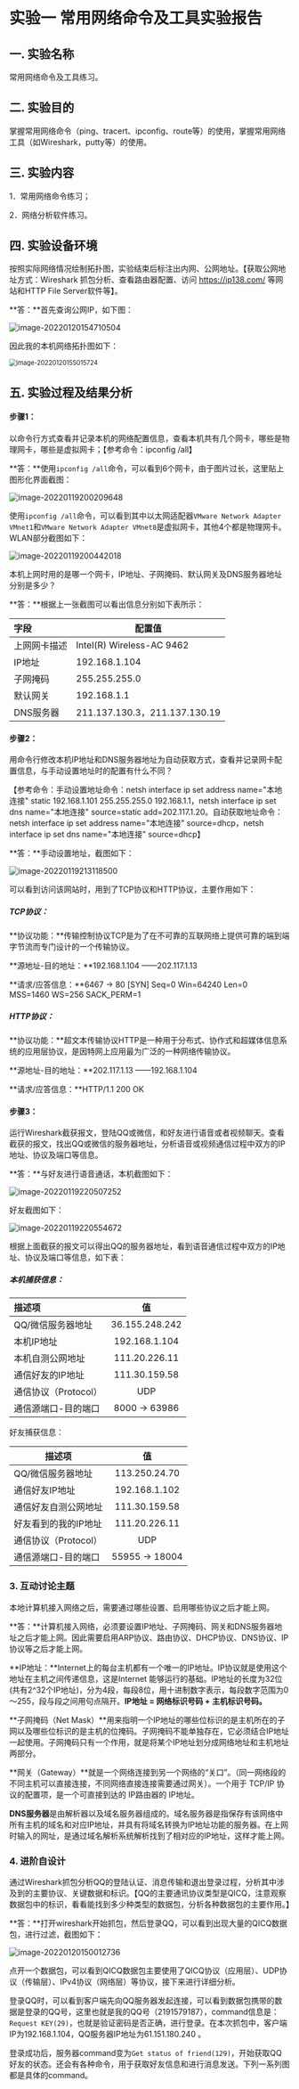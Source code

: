 # 实验一 常用网络命令及工具实验报告

## 一. 实验名称

常用网络命令及工具练习。

## 二. 实验目的

掌握常用网络命令（ping、tracert、ipconfig、route等）的使用，掌握常用网络工具（如Wireshark，putty等）的使用。

## 三. 实验内容

1．常用网络命令练习；

2．网络分析软件练习。

## 四. 实验设备环境

按照实际网络情况绘制拓扑图，实验结束后标注出内网、公网地址。【获取公网地址方式：Wireshark 抓包分析、查看路由器配置、访问 https://ip138.com/ 等网站和HTTP File Server软件等】。

**答：**首先查询公网IP，如下图：

![image-20220120154710504](https://gitee.com/bright_xu/blog-image/raw/master/202204221550321.png)

因此我的本机网络拓扑图如下：

<img src="https://gitee.com/bright_xu/blog-image/raw/master/202204221550063.png" alt="image-20220120155015724" style="zoom:80%;" />

## 五. 实验过程及结果分析

#### 步骤1：

以命令行方式查看并记录本机的网络配置信息，查看本机共有几个网卡，哪些是物理网卡，哪些是虚拟网卡；【参考命令：ipconfig /all】

**答：**使用`ipconfig /all`命令，可以看到6个网卡，由于图片过长，这里贴上图形化界面截图：

![image-20220119200209648](https://gitee.com/bright_xu/blog-image/raw/master/202204221551633.png)

使用`ipconfig /all`命令，可以看到其中以太网适配器`VMware Network Adapter VMnet1`和`VMware Network Adapter VMnet8`是虚拟网卡，其他4个都是物理网卡。WLAN部分截图如下：

![image-20220119200442018](https://gitee.com/bright_xu/blog-image/raw/master/202204221551844.png "截图")

本机上网时用的是哪一个网卡，IP地址、子网掩码、默认网关及DNS服务器地址分别是多少？

**答：**根据上一张截图可以看出信息分别如下表所示：

| 字段         | 配置值                        |
| :----------- | ----------------------------- |
| 上网网卡描述 | Intel(R) Wireless-AC 9462     |
| IP地址       | 192.168.1.104                 |
| 子网掩码     | 255.255.255.0                 |
| 默认网关     | 192.168.1.1                   |
| DNS服务器    | 211.137.130.3，211.137.130.19 |

#### 步骤2：

用命令行修改本机IP地址和DNS服务器地址为自动获取方式，查看并记录网卡配置信息，与手动设置地址时的配置有什么不同？

【参考命令：手动设置地址命令：netsh interface ip set address name="本地连接" static 192.168.1.101 255.255.255.0 192.168.1.1，netsh interface ip set dns name="本地连接" source=static add=202.117.1.20。自动获取地址命令：netsh interface ip set address name="本地连接" source=dhcp，netsh interface ip set dns name="本地连接" source=dhcp】

**答：**手动设置地址，截图如下：

![image-20220119213118500](https://gitee.com/bright_xu/blog-image/raw/master/202204232247102.png)

可以看到访问该网站时，用到了TCP协议和HTTP协议，主要作用如下：

##### TCP协议：

**协议功能：**传输控制协议TCP是为了在不可靠的互联网络上提供可靠的端到端字节流而专门设计的一个传输协议。

**源地址-目的地址：**192.168.1.104 ——202.117.1.13

**请求/应答信息：**6467 → 80 [SYN] Seq=0 Win=64240 Len=0 MSS=1460 WS=256 SACK_PERM=1

##### HTTP协议：

**协议功能：**超文本传输协议HTTP是一种用于分布式、协作式和超媒体信息系统的应用层协议，是因特网上应用最为广泛的一种网络传输协议。

**源地址-目的地址：**202.117.1.13 ——192.168.1.104

**请求/应答信息：**HTTP/1.1 200 OK 

#### 步骤3：

运行Wireshark截获报文，登陆QQ或微信，和好友进行语音或者视频聊天。查看截获的报文，找出QQ或微信的服务器地址，分析语音或视频通信过程中双方的IP地址、协议及端口等信息。

**答：**与好友进行语音通话，本机截图如下：

![image-20220119220507252](https://gitee.com/bright_xu/blog-image/raw/master/202204232248516.png)

好友截图如下：

![image-20220119220554672](https://gitee.com/bright_xu/blog-image/raw/master/202204232248915.png)

根据上面截获的报文可以得出QQ的服务器地址，看到语音通信过程中双方的IP地址、协议及端口等信息，如下表：

##### 本机捕获信息：

| 描述项               |       值       |
| :------------------- | :------------: |
| QQ/微信服务器地址    | 36.155.248.242 |
| 本机IP地址           | 192.168.1.104  |
| 本机自测公网地址     | 111.20.226.11  |
| 通信好友的IP地址     | 111.30.159.58  |
| 通信协议（Protocol） |      UDP       |
| 通信源端口-目的端口  | 8000 -> 63986  |

好友捕获信息：

| 描述项               |       值       |
| -------------------- | :------------: |
| QQ/微信服务器地址    | 113.250.24.70  |
| 通信好友IP地址       | 192.168.1.102  |
| 通信好友自测公网地址 | 111.30.159.58  |
| 好友看到的我的IP地址 | 111.20.226.11  |
| 通信协议（Protocol） |      UDP       |
| 通信源端口-目的端口  | 55955 -> 18004 |

### 3. 互动讨论主题

本地计算机接入网络之后，需要通过哪些设置、启用哪些协议之后才能上网。

**答：**计算机接入网络，必须要设置IP地址、子网掩码、网关和DNS服务器地址之后才能上网。因此需要启用ARP协议、路由协议、DHCP协议、DNS协议、IP协议等之后才能上网。

**IP地址：**Internet上的每台主机都有一个唯一的IP地址。IP协议就是使用这个地址在主机之间传递信息，这是Internet 能够运行的基础。IP地址的长度为32位(共有2^32个IP地址)，分为4段，每段8位，用十进制数字表示，每段数字范围为0～255，段与段之间用句点隔开。**IP地址 = 网络标识号码 + 主机标识号码。**

**子网掩码（Net Mask）**用来指明一个IP地址的哪些位标识的是主机所在的子网以及哪些位标识的是主机的位掩码。子网掩码不能单独存在，它必须结合IP地址一起使用。子网掩码只有一个作用，就是将某个IP地址划分成网络地址和主机地址两部分。

**网关（Gateway）**就是一个网络连接到另一个网络的“关口”。（同一网络段的不同主机可以直接连接，不同网络直接连接需要通过网关）。一个用于 TCP/IP 协议的配置项，是一个可直接到达的 IP路由器的 IP地址。

**DNS服务器**是由解析器以及域名服务器组成的。域名服务器是指保存有该网络中所有主机的域名和对应IP地址，并具有将域名转换为IP地址功能的服务器。在上网时输入的网址，是通过域名解析系统解析找到了相对应的IP地址，这样才能上网。

### 4. 进阶自设计

通过Wireshark抓包分析QQ的登陆认证、消息传输和退出登录过程，分析其中涉及到的主要协议、关键数据和标识。【QQ的主要通讯协议类型是QICQ，注意观察数据包中的标识，看看能找到多少种类型的数据包，分析各种数据包的主要作用。】

**答：**打开wireshark开始抓包，然后登录QQ，可以看到出现大量的QICQ数据包，进行过滤，截图如下：

![image-20220120150012736](https://gitee.com/bright_xu/blog-image/raw/master/202204242237719.png)

点开一个数据包，可以看到QICQ数据包主要使用了QICQ协议（应用层）、UDP协议（传输层）、IPv4协议（网络层）等协议，接下来进行详细分析。

登录QQ时，可以看到客户端先向QQ服务器发起连接，可以看到数据包携带的数据是登录的QQ号，这里也就是我的QQ号（2191579187），command信息是：`Request KEY(29)`，也就是验证密码是否正确，进行登录。在本次抓包中，客户端IP为192.168.1.104，QQ服务器IP地址为61.151.180.240 。

登录成功后，服务器command变为`Get status of friend(129)`，开始获取QQ好友的状态。还会有各种命令，用于获取好友信息和进行消息发送。下列一系列图都是具体的command。
